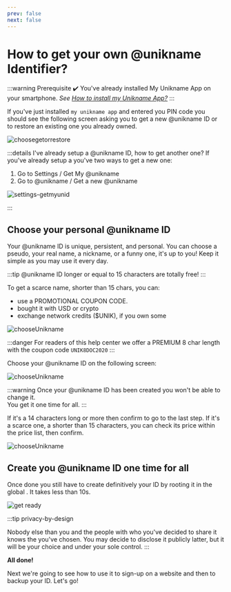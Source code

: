 ```yaml
---
prev: false
next: false
---
```


# How to get your own @unikname Identifier?

:::warning Prerequisite
:heavy_check_mark: You've already installed My Unikname App on your smartphone.
<hbox>_See [How to install my Unikname App?](./howto-install-my-unikname-app)_</hbox>
:::

If you've just installed `my unikname app` and entered you PIN code you should see the following screen asking you to get a new @unikname ID or to restore an existing one you already owned. 

<hpicture>![choosegetorrestore](./images/choosegetorrestore.png)</hpicture>

:::details I've already setup a @unikname ID, how to get another one?
If you've already setup a <unid/> you've two ways to get a new one: 

1. Go to Settings / Get My @unikname
1. Go to @unikname / Get a new @unikname

![settings-getmyunid](./images/settings-getmyunid.png)

:::

## Choose your personal @unikname ID

Your @unikname ID is unique, persistent, and personal. You can choose a pseudo, your real name, a nickname, or a funny one, it's up to you! Keep it simple as you may use it every day.

:::tip @unikname ID longer or equal to 15 characters are totally free!
:::

To get a scarce name, shorter than 15 chars, you can:
* use a PROMOTIONAL COUPON CODE.
* bought it with USD or crypto
* exchange network credits ($UNIK), if you own some

<hpicture>![chooseUnikname](./images/unik-pricelist.png)</hpicture>

:::danger For readers of this help center we offer a PREMIUM 8 char length with the coupon code `UNIK8DOC2020`
:::

Choose your @unikname ID on the following screen:

<hpicture>![chooseUnikname](./images/chooseyourunid.png)</hpicture>

:::warning
Once your @unikname ID has been created you won't be able to change it.   
You get it one time for all.
:::

If it's a 14 characters long or more then confirm to go to the last step. If it's a scarce one, a shorter than 15 characters, you can check its price within the price list, then confirm.

<hpicture noshadow caption="Exemple with @Marty.McFly-2015 and @Marty.Mc">![chooseUnikname](./images/gun-freemium-vs-premium.png)</hpicture>

## Create you @unikname ID one time for all

Once done you still have to create definitively your ID by rooting it in the global <brand name="uns"/>. It takes less than 10s.

<hpicture>![get ready](./images/gunprocess2.gif)</hpicture>

:::tip privacy-by-design

Nobody else than you and the people with who you've decided to share it knows the <unid/> you've chosen. You may decide to disclose it publicly latter, but it will be your choice and under your sole control.
:::

**All done!** 

Next we're going to see how to use it to sign-up on a website and then to backup your ID. Let's go!
